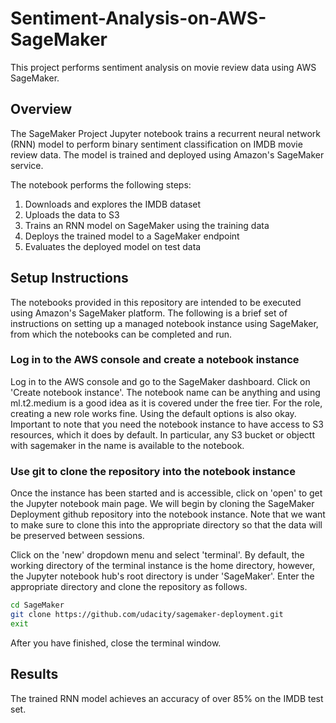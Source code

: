 # Sentiment-Analysis-on-AWS-SageMaker

This project performs sentiment analysis on movie review data using AWS SageMaker.

## Overview

The SageMaker Project Jupyter notebook trains a recurrent neural network (RNN) model to perform binary sentiment classification on IMDB movie review data. The model is trained and deployed using Amazon's SageMaker service.

The notebook performs the following steps:

1. Downloads and explores the IMDB dataset
2. Uploads the data to S3
3. Trains an RNN model on SageMaker using the training data
4. Deploys the trained model to a SageMaker endpoint
5. Evaluates the deployed model on test data

## Setup Instructions

The notebooks provided in this repository are intended to be executed using Amazon's SageMaker platform. The following is a brief set of instructions on setting up a managed notebook instance using SageMaker, from which the notebooks can be completed and run.

### Log in to the AWS console and create a notebook instance

Log in to the AWS console and go to the SageMaker dashboard. Click on 'Create notebook instance'. The notebook name can be anything and using ml.t2.medium is a good idea as it is covered under the free tier. For the role, creating a new role works fine. Using the default options is also okay. Important to note that you need the notebook instance to have access to S3 resources, which it does by default. In particular, any S3 bucket or objectt with sagemaker in the name is available to the notebook.

### Use git to clone the repository into the notebook instance

Once the instance has been started and is accessible, click on 'open' to get the Jupyter notebook main page. We will begin by cloning the SageMaker Deployment github repository into the notebook instance. Note that we want to make sure to clone this into the appropriate directory so that the data will be preserved between sessions.

Click on the 'new' dropdown menu and select 'terminal'. By default, the working directory of the terminal instance is the home directory, however, the Jupyter notebook hub's root directory is under 'SageMaker'. Enter the appropriate directory and clone the repository as follows.

```bash
cd SageMaker
git clone https://github.com/udacity/sagemaker-deployment.git
exit
```

After you have finished, close the terminal window.

## Results

The trained RNN model achieves an accuracy of over 85% on the IMDB test set.